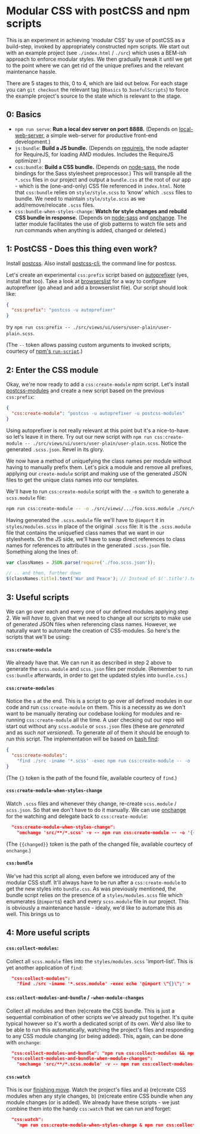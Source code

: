 Modular CSS with postCSS and npm scripts
========================================

This is an experiment in achieving 'modular CSS' by use of postCSS as a build-step, invoked
by appropriately constructed npm scripts. We start out with an example project (see
`./index.html` / `./src`) which uses a BEM-ish approach to enforce modular styles. We then
gradually tweak it until we get to the point where we can get rid of the unique prefixes and
the relevant maintenance hassle.

There are 5 stages to this, 0 to 4, which are laid out below. For each stage you can
`git checkout` the relevant tag (`0basics` to `3usefulScripts`) to force the example project's
source to the state which is relevant to the stage.


0: Basics
---------

* `npm run serve`: **Run a local dev server on port 8888.** (Depends on
    [local-web-server](https://www.npmjs.com/package/local-web-server), a simple web-server
    for productive front-end development.)
* `js:bundle`: **Build a JS bundle.** (Depends on
    [requirejs](https://www.npmjs.com/package/requirejs), the node adapter for RequireJS,
    for loading AMD modules. Includes the RequireJS optimizer.)
* `css:bundle`: **Build a CSS bundle.** (Depends on
    [node-sass](https://www.npmjs.com/package/node-sass), the node bindings for the Sass
    stylesheet preprocessor.) This will transpile all the `*.scss` files in our project and output
    a `bundle.css` at the root of our app - which is the (one-and-only) CSS file referenced in
    `index.html`. Note that `css:bundle` relies on `style/style.scss` to 'know' which `.scss` files
    to bundle. We need to maintain `style/style.scss` as we add/remove/relocate `.scss` files.
* `css:bundle-when-styles-change`: **Watch for style changes and rebuild CSS bundle in response.**
    (Depends on [node-sass](https://www.npmjs.com/package/node-sass) and
    [onchange](https://www.npmjs.com/package/onchange). The latter module facilitates the use of
    glob patterns to watch file sets and run commands when anything is added, changed or deleted.)

1: PostCSS - Does this thing even work?
---------------------------------------

Install [postcss](https://www.npmjs.com/package/postcss). Also install
[postcss-cli](https://www.npmjs.com/package/postcss-cli), the command line for postcss.

Let's create an experimental `css:prefix` script based on
[autoprefixer](https://www.npmjs.com/package/autoprefixer) (yes, install that too). Take a
look at [browserslist](https://github.com/ai/browserslist) for a way to configure autoprefixer
(go ahead and add a browserslist file). Our script should look like:

```json
{
  "css:prefix": "postcss -u autoprefixer"
}
```

try `npm run css:prefix -- ./src/views/ui/users/user-plain/user-plain.scss`.

(The `--` token allows passing custom arguments to invoked scripts, courtecy of
[npm's `run-script`](https://docs.npmjs.com/cli/run-script).)


2: Enter the CSS module
-----------------------

Okay, we're now ready to add a `css:create-module` npm script. Let's install
[postcss-modules](https://www.npmjs.com/package/postcss-modules) and create a new script based on
the previous `css:prefix`:

```json
{
  "css:create-module": "postcss -u autoprefixer -u postcss-modules"
}
```

Using autoprefixer is not really relevant at this point but it's a nice-to-have so let's leave it
in there. Try out our new script with
`npm run css:create-module -- ./src/views/ui/users/user-plain/user-plain.scss`. Notice the
generated `.scss.json`. Revel in its glory.

We now have a method of uniquefying the class names per module without having to manually prefix
them. Let's pick a module and remove all prefixes, applying our `create-module` script and making use
of the generated JSON files to get the unique class names into our templates.

We'll have to run `css:create-module` script with the `-o` switch to generate a `scss.module` file:

```bash
npm run css:create-module -- -o ./src/views/.../foo.scss.module ./src/views/.../foo.scss
```

Having generated the `.scss.module` file we'll have to `@import` it in `styles/modules.scss` in
place of the original `.scss` file: It is the `.scss.module` file that contains the uniquefied
class names that we want in our stylesheets. On the JS side, we'll have to swap direct references to
class names for references to attributes in the generated `.scss.json` file. Something along the
lines of:

```javascript
var classNames = JSON.parse(require('./foo.scss.json'));

// .. and then, further down
$(classNames.title).text('War and Peace'); // Instead of $('.title').text('War and Peace')
```


3: Useful scripts
-----------------

We can go over each and every one of our defined modules applying step 2. We will _have to_, given
that we need to change all our scripts to make use of generated JSON files when referencing class
names. However, we naturally want to automate the creation of CSS-modules. So here's the scripts that
we'll be using:

#### `css:create-module`

We already have that. We can run it as described in step 2 above to generate the `scss.module` and
`scss.json` files per module. (Remember to run `css:bundle` afterwards, in order to get the updated
styles into `bundle.css`.)

#### `css:create-modules`

Notice the `s` at the end. This is a script to go over _all_ defined modules in our code and run
`css:create-module` on them. This is a necessity as we don't want to be manually iterating our
codebase looking for modules and re-running `css:create-module` all the time. A user checking out
our repo will start out without any `scss.module` or `scss.json` files (these are _generated_ and
as such _not versioned_). To generate _all_ of them it should be enough to run this script. The
implementation will be based on [bash find](http://linux.die.net/man/1/find):

```json
{
  "css:create-modules":
    "find ./src -iname '*.scss' -exec npm run css:create-module -- -o '{}.module' '{}' \\;"
}
```

(The `{}` token is the path of the found file, available courtecy of `find`.)

#### `css:create-module-when-styles-change`

Watch `.scss` files and whenever they change, re-create `scss.module` / `scss.json`. So that we
don't have to do it manually. We can use [onchange](https://www.npmjs.com/package/onchange) for the
watching and delegate back to `css:create-module`:

```json
  "css:create-module-when-styles-change":
    "onchange 'src/**/*.scss' -v -- npm run css:create-module -- -o '{{changed}}.module' '{{changed}}'",
```

(The `{{changed}}` token is the path of the changed file, available courtecy of `onchange`.)

#### `css:bundle`

We've had this script all along, even before we introduced any of the modular CSS stuff. It'll always
have to be run after a `css:create-module` to get the new styles into `bundle.css`. As was previously
mentioned, the bundle script relies on the presence of a `styles/modules.scss` file which enumerates
(`@import`s) each and every `scss.module` file in our project. This is obviously a maintenance
hassle - idealy, we'd like to automate this as well. This brings us to


4: More useful scripts
----------------------

#### `css:collect-modules`:

Collect all `scss.module` files into the `styles/modules.scss` 'import-list'. This is yet another
application of `find`:

```json
  "css:collect-modules":
    "find ./src -iname '*.scss.module' -exec echo '@import \"{}\";' > ./style/modules.scss \\;"
```

#### `css:collect-modules-and-bundle` / `-when-module-changes`

Collect all modules and then (re)create the CSS bundle. This is just a sequential combination of
other scripts we've already put together. It's quite typical however so it's worth a dedicated
script of its own. We'd also like to be able to run this automatically, watching the project's files
and responding to any CSS module changing (or being added). This, again, can be done with `onchange`:

```json
  "css:collect-modules-and-bundle": "npm run css:collect-modules && npm run css:bundle",
  "css:collect-modules-and-bundle-when-module-changes":
    "onchange 'src/**/*.scss.module' -v -- npm run css:collect-modules-and-bundle"
```

#### `css:watch`

This is our
[finishing move](http://www.accelerator3359.com/Wrestling/pictures/finishers/hoganlegdrop.jpg). Watch
the project's files and a) (re)create CSS modules when any style changes, b) (re)create entire CSS
bundle when any module changes (or is added). We already have these scripts - we just combine them
into the handy `css:watch` that we can run and forget:

```json
  "css:watch":
    "npm run css:create-module-when-styles-change & npm run css:collect-modules-and-build-when-module-changes &"
```
